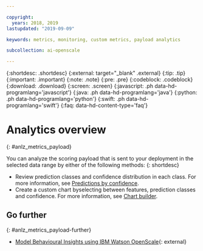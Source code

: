 ```yaml
---

copyright:
  years: 2018, 2019
lastupdated: "2019-09-09"

keywords: metrics, monitoring, custom metrics, payload analytics

subcollection: ai-openscale

---
```


{:shortdesc: .shortdesc}
{:external: target="_blank" .external}
{:tip: .tip}
{:important: .important}
{:note: .note}
{:pre: .pre}
{:codeblock: .codeblock}
{:download: .download}
{:screen: .screen}
{:javascript: .ph data-hd-programlang='javascript'}
{:java: .ph data-hd-programlang='java'}
{:python: .ph data-hd-programlang='python'}
{:swift: .ph data-hd-programlang='swift'}
{:faq: data-hd-content-type='faq'}

# Analytics overview
{: #anlz_metrics_payload}

You can analyze the scoring payload that is sent to your deployment in the selected data range by either of the following methods:
{: shortdesc}

- Review prediction classes and confidence distribution in each class. For more information, see [Predictions by confidence](/docs/services/ai-openscale?topic=ai-openscale-anlz_metrics_payload-confidence).
- Create a custom chart byselecting between features, prediction classes and confidence. For more information, see [Chart builder](/docs/services/ai-openscale?topic=ai-openscale-chart_builder).

## Go further
{: #anlz_metrics_payload-further}

- [Model Behavioural Insights using IBM Watson OpenScale](https://medium.com/trusted-ai/model-behavioural-insights-using-ibm-watson-openscale-f8bcd2311f4e){: external}

